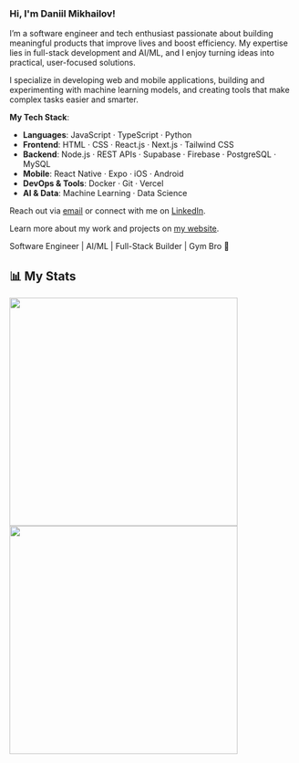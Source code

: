 ### Hi, I'm Daniil Mikhailov!

I’m a software engineer and tech enthusiast passionate about building meaningful products that improve lives and boost efficiency. My expertise lies in full-stack development and AI/ML, and I enjoy turning ideas into practical, user-focused solutions.

I specialize in developing web and mobile applications, building and experimenting with machine learning models, and creating tools that make complex tasks easier and smarter.

**My Tech Stack**:
- **Languages**: JavaScript · TypeScript · Python
- **Frontend**: HTML · CSS · React.js · Next.js · Tailwind CSS
- **Backend**: Node.js · REST APIs · Supabase · Firebase · PostgreSQL · MySQL
- **Mobile**: React Native · Expo · iOS · Android
- **DevOps & Tools**: Docker · Git · Vercel
- **AI & Data**: Machine Learning · Data Science

Reach out via [email](mailto:mikhailoff.daniil@gmail.com) or connect with me on [LinkedIn](https://www.linkedin.com/in/daniilmikhailov/).

Learn more about my work and projects on [my website](https://www.daniilmikhailov.com).

Software Engineer | AI/ML | Full-Stack Builder | Gym Bro 💪

## 📊 My Stats
<div>
  <img src="https://github-readme-streak-stats.herokuapp.com/?user=dnlmkhlv&theme=dark" width="400" />
  <a href="https://leetcode.com/dnlmkhlv/"><img src="https://leetcard.jacoblin.cool/dnlmkhlv?theme=dark" width="400" /></a>
</div>

